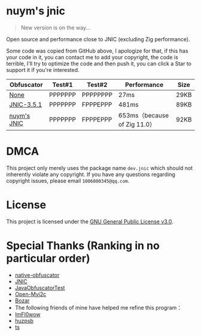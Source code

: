 # nuym's jnic

> New version is on the way...

Open source and performance close to JNIC (excluding Zig performance).

Some code was copied from GitHub above, I apologize for that, if this has your code in it, you can contact me to add your copyright, the code is terrible, I'll try to optimize the code and then push it, you can click a Star to support it if you're interested.

| Obfuscator                                                         | Test#1  | Test#2   | Performance | Size  |
|--------------------------------------------------------------------|---------|----------|-------------|-------|
| [None](https://www.java.com/)                                  | PPPPPPP | PPPPPPPP | 27ms        | 29KB  | 
| [JNIC-3.5.1](https://jnic.dev/)                                    | PPPPPPP | FPPPEPPP | 481ms       | 89KB  |
| [nuym's JNIC](https://github.com/nuym/j2c)   | PPPPPPP | FPPPEPPP | 653ms（because of Zig 11.0）        | 92KB | 

# DMCA
This project only merely uses the package name `dev.jnic` which should not inherently violate any copyright. If you have any questions regarding copyright issues, please email `1006800345@qq.com`.

# License
This project is licensed under the [GNU General Public License v3.0](https://choosealicense.com/licenses/agpl-3.0/).

# Special Thanks (Ranking in no particular order)
- [native-obfuscator](https://github.com/radioegor146/native-obfuscator)
- [JNIC](jnic.dev)
- [JavaObfuscatorTest](https://github.com/huzpsb/JavaObfuscatorTest)
- [Open-Myj2c](https://github.com/MyJ2c/Open-MyJ2c)
- [Bozar](https://github.com/vimasig/Bozar)
- The following friends of mine have helped me refine this program：
- [ImFl0wow](https://github.com/ImFl0wow)
- [huzpsb](https://github.com/huzpsb)
- [ts](https://github.com/uniformization)
